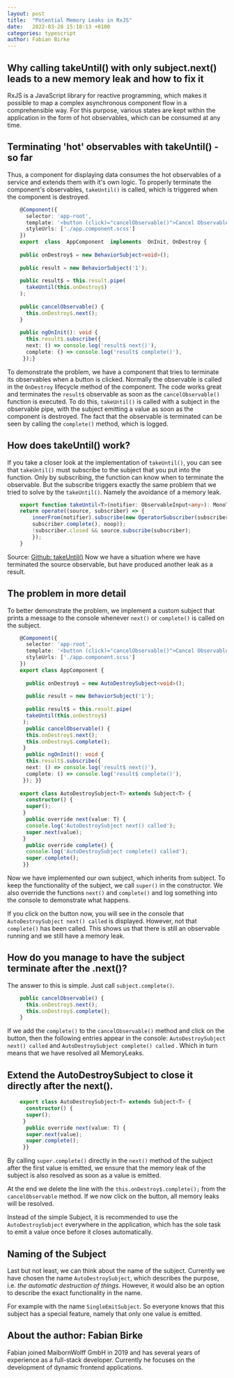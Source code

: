 ```yaml
---
layout: post
title:  "Potential Memory Leaks in RxJS"
date:   2022-03-28 15:10:13 +0100
categories: typescript
author: Fabian Birke
---
```


## Why calling takeUntil() with only subject.next() leads to a new memory leak and how to fix it

RxJS is a JavaScript library for reactive programming, which makes it possible to map a complex asynchronous component flow in a comprehensible way. For this purpose, various states are kept within the application in the form of hot observables, which can be consumed at any time.

## Terminating 'hot' observables with takeUntil() - so far

Thus, a component for displaying data consumes the hot observables of a service and extends them with it's own logic. To properly terminate the component's observables, `takeUntil()` is called, which is triggered when the component is destroyed.

```typescript
    @Component({  
      selector: 'app-root',  
      template: '<button (click)="cancelObservable()">Cancel Observable</button>',  
      styleUrls: ['./app.component.scss']  
    })
    export  class  AppComponent  implements  OnInit, OnDestroy {
    
    public onDestroy$ = new BehaviorSubject<void>();  
      
    public result = new BehaviorSubject('1');  
      
    public result$ = this.result.pipe(  
      takeUntil(this.onDestroy$)  
    );  
      
    public cancelObservable() {  
      this.onDestroy$.next();  
    }  
      
    public ngOnInit(): void {  
      this.result$.subscribe({  
      next: () => console.log('result$ next()'),  
      complete: () => console.log('result$ complete()'),  
     });}
```

To demonstrate the problem, we have a component that tries to terminate its observables when a button is clicked. Normally the observable is called in the `OnDestroy` lifecycle method of the component.
The code works great and terminates the `result$` observable as soon as the `cancelObservable()` function is executed. To do this, `takeUntil()` is called with a subject in the observable pipe, with the subject emitting a value as soon as the component is destroyed. The fact that the observable is terminated can be seen by calling the `complete()` method, which is logged.

## How does takeUntil() work?

If you take a closer look at the implementation of `takeUntil()`, you can see that `takeUntil()` must subscribe to the subject that you put into the function. Only by subscribing, the function can know when to terminate the observable. But the subscribe triggers exactly the same problem that we tried to solve by the `takeUntil()`. Namely the avoidance of a memory leak.

```typescript
    export function takeUntil<T>(notifier: ObservableInput<any>): MonoTypeOperatorFunction<T> {
    return operate((source, subscriber) => {
	    innerFrom(notifier).subscribe(new OperatorSubscriber(subscriber, () => 		
	    subscriber.complete(), noop));
	    !subscriber.closed && source.subscribe(subscriber);
	    });
    }
```
  
Source: [Github: takeUntil()](https://github.com/ReactiveX/rxjs/blob/master/src/internal/operators/takeUntil.ts)
Now we have a situation where we have terminated the source observable, but have produced another leak as a result.

## The problem in more detail

To better demonstrate the problem, we implement a custom subject that prints a message to the console whenever `next()` or `complete()` is called on the subject.

```typescript
    @Component({  
      selector: 'app-root',  
      template: '<button (click)="cancelObservable()">Cancel Observable</button>',  
      styleUrls: ['./app.component.scss']  
    })  
    export class AppComponent {  
      
      public onDestroy$ = new AutoDestroySubject<void>();  
      
      public result = new BehaviorSubject('1');  
      
      public result$ = this.result.pipe(  
      takeUntil(this.onDestroy$)  
     );  
      public cancelObservable() {  
      this.onDestroy$.next();  
      this.onDestroy$.complete();  
     }  
      public ngOnInit(): void {  
      this.result$.subscribe({  
      next: () => console.log('result$ next()'),  
      complete: () => console.log('result$ complete()'),  
     }); }}  
      
    export class AutoDestroySubject<T> extends Subject<T> {  
      constructor() {  
      super();  
     }  
      public override next(value: T) {  
      console.log('AutoDestroySubject next() called');  
      super.next(value);  
     }  
      public override complete() {  
      console.log('AutoDestroySubject complete() called');  
      super.complete();  
     }}
```

Now we have implemented our own subject, which inherits from subject. To keep the functionality of the subject, we call `super()` in the constructor. We also override the functions `next()` and `complete()` and log something into the console to demonstrate what happens. 

If you click on the button now, you will see in the console that `AutoDestroySubject next() called` is displayed. However, not that `complete()` has been called. This shows us that there is still an observable running and we still have a memory leak.

## How do you manage to have the subject terminate after the .next()?

The answer to this is simple. Just call `subject.complete()`.

```typescript
    public cancelObservable() {  
      this.onDestroy$.next();  
      this.onDestroy$.complete();  
    }  
```

If we add the `complete()` to the `cancelObservable()` method and click on the button, then the following entries appear in the console: `AutoDestroySubject next() called` and `AutoDestroySubject complete() called` . Which in turn means that we have resolved all MemoryLeaks.

## Extend the AutoDestroySubject to close it directly after the next().

```typescript
    export class AutoDestroySubject<T> extends Subject<T> {  
      constructor() {  
      super();  
     }  
      public override next(value: T) {  
      super.next(value);  
      super.complete();  
     }}
```     
 
By calling `super.complete()` directly in the `next()` method of the subject after the first value is emitted, we ensure that the memory leak of the subject is also resolved as soon as a value is emitted.

At the end we delete the line with the `this.onDestroy$.complete();` from the `cancelObservable` method. If we now click on the button, all memory leaks will be resolved.

Instead of the simple Subject, it is recommended to use the `AutoDestroySubject` everywhere in the application, which has the sole task to emit a value once before it closes automatically.

## Naming of the Subject

Last but not least, we can think about the name of the subject. Currently we have chosen the name `AutoDestroySubject`, which describes the purpose, i.e. *the automatic destruction of things*. However, it would also be an option to describe the exact functionality in the name. 

For example with the name `SingleEmitSubject`. So everyone knows that this subject has a special feature, namely that only one value is emitted.

## About the author: Fabian Birke

Fabian joined MaibornWolff GmbH in 2019 and has several years of experience as a full-stack developer. Currently he focuses on the development of dynamic frontend applications.

